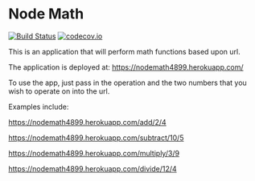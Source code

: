 # Node Math
[![Build Status](https://travis-ci.org/adferras/node_math.svg?branch=master)](https://travis-ci.org/adferras/node_math)
[![codecov.io](https://codecov.io/github/adferras/node_math/coverage.svg?branch=master)](https://codecov.io/github/adferras/node_math?branch=master)

This is an application that will perform math functions based upon url.

The application is deployed at: https://nodemath4899.herokuapp.com/

To use the app, just pass in the operation and the two numbers that you
wish to operate on into the url.

Examples include:

https://nodemath4899.herokuapp.com/add/2/4

https://nodemath4899.herokuapp.com/subtract/10/5

https://nodemath4899.herokuapp.com/multiply/3/9

https://nodemath4899.herokuapp.com/divide/12/4
